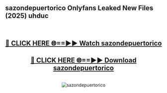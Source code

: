 <h2>sazondepuertorico Onlyfans Leaked New Files (2025) uhduc</h2>
<br>
<div align="center">
<h2><a href="https://mediafiles.top/sazondepuertorico&ref=git" rel="nofollow">🔴 CLICK HERE 🌐==►► Watch sazondepuertorico</a></h2>
<h2><a href="https://mediafiles.top/sazondepuertorico&ref=git" rel="nofollow">🔴 CLICK HERE 🌐==►► Download sazondepuertorico</a></h2>
<br>
<a href="https://mediafiles.top/sazondepuertorico&ref=git" rel="nofollow" data-target="animated-image.originalLink"><img src="https://i.ibb.co.com/xMMVF88/686577567.gif" alt="sazondepuertorico" style="max-width: 100%; display: inline-block;" data-target="animated-image.originalImage"></a>
</div>
<br>
<br>